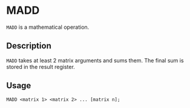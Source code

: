# MADD

`MADD` is a mathematical operation.

## Description

`MADD` takes at least 2 matrix arguments and sums them. The final sum is stored in the result register.

## Usage

`MADD <matrix 1> <matrix 2> ... [matrix n];`
